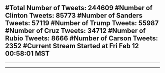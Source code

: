 #Total Number of Tweets: 244609 
#Number of Clinton Tweets: 85773
#Number of Sanders Tweets: 57119
#Number of Trump Tweets: 55987
#Number of Cruz Tweets: 34712
#Number of Rubio Tweets: 8666
#Number of Carson Tweets: 2352
#Current Stream Started at Fri Feb 12 00:58:01 MST
---
---
---
